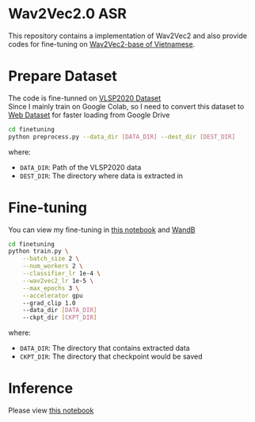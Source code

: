 # Wav2Vec2.0 ASR
This repository contains a implementation of Wav2Vec2 and also provide codes for fine-tuning on [Wav2Vec2-base of Vietnamese](https://huggingface.co/nguyenvulebinh/wav2vec2-base-vi).

# Prepare Dataset
The code is fine-tunned on [VLSP2020 Dataset](https://institute.vinbigdata.org/events/vinbigdata-chia-se-100-gio-du-lieu-tieng-noi-cho-cong-dong/) <br>
Since I mainly train on Google Colab, so I need to convert this dataset to [Web Dataset](https://github.com/webdataset/webdataset) for faster loading from Google Drive
```bash
cd finetuning
python preprocess.py --data_dir [DATA_DIR] --dest_dir [DEST_DIR]
```
where:
- `DATA_DIR`: Path of the VLSP2020 data
- `DEST_DIR`: The directory where data is extracted in

# Fine-tuning
You can view my fine-tuning in [this notebook](./notebooks/finetuning.ipynb) and [WandB](https://wandb.ai/hoang1007/Wav2Vec2?workspace=user-hoang1007)
```bash
cd finetuning
python train.py \
    --batch_size 2 \
    --num_workers 2 \
    --classifier_lr 1e-4 \
    --wav2vec2_lr 1e-5 \
    --max_epochs 3 \
    --accelerator gpu
    --grad_clip 1.0
    --data_dir [DATA_DIR]
    --ckpt_dir [CKPT_DIR]
```
where:
- `DATA_DIR`: The directory that contains extracted data
- `CKPT_DIR`: The directory that checkpoint would be saved

# Inference
Please view [this notebook](./notebooks/test.ipynb)
